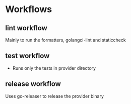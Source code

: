 # Workflows

## lint workflow

Mainly to run the formatters, golangci-lint and staticcheck

## test workflow

- Runs only the tests in provider directory

## release workflow

Uses go-releaser to release the provider binary
